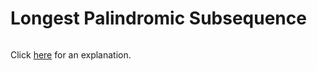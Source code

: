 # Longest Palindromic Subsequence 

~~~java

~~~

Click [here](Explanation.md) for an explanation.

